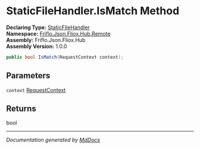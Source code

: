 ﻿<!--  
  <auto-generated>   
    The contents of this file were generated by a tool.  
    Changes to this file may be list if the file is regenerated  
  </auto-generated>   
-->

# StaticFileHandler.IsMatch Method

**Declaring Type:** [StaticFileHandler](../index.md)  
**Namespace:** [Friflo.Json.Fliox.Hub.Remote](../../index.md)  
**Assembly:** Friflo.Json.Fliox.Hub  
**Assembly Version:** 1.0.0

```csharp
public bool IsMatch(RequestContext context);
```

## Parameters

`context`  [RequestContext](../../RequestContext/index.md)

## Returns

bool

___

*Documentation generated by [MdDocs](https://github.com/ap0llo/mddocs)*
